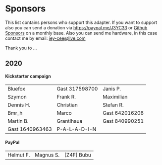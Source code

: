 # Sponsors

This list contains persons who support this adapter. If you want to support also you can send a donation via https://paypal.me/J3YC33 or [Github Sponsors](https://github.com/sponsors/Jey-Cee) on a monthly base.
Also you can send me hardware, in this case contact me by email: jey-cee@live.com

Thank you to ...

## 2020
#### Kickstarter campaign
| | | |
|---|---|---|
| Bluefox | Gast 317598700 | Janis P. |
| Szymon | Frank R. | Maximilian |
| Dennis H. | Christian | Stefan R. |
| Bmr_h | Marco | Gast 642016206 |
| Martin B. | Grantlhaua | Gast 840990251 |
| Gast 1640963463 | P-A-L-A-D-I-N |

#### PayPal
| | | |
|---|---|---|
| Helmut F. | Magnus S. | [Z4F] Bubu|
